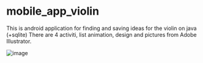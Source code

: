 # mobile_app_violin
This is android application for finding and saving ideas for the violin on java (+sqlite)
There are 4 activiti, list animation, design and pictures from Adobe Illustrator.

![image](https://github.com/tispen/mobile_app_violin/assets/71382135/d6a3041f-2314-48d6-be43-ba4698e86bea)
